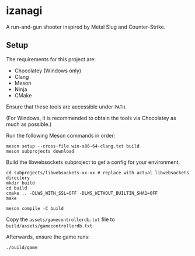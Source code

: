 # izanagi

A run-and-gun shooter inspired by Metal Slug and Counter-Strike.

## Setup

The requirements for this project are:

* Chocolatey (Windows only)
* Clang
* Meson
* Ninja
* CMake

Ensure that these tools are accessible under `PATH`.

(For Windows, it is recommended to obtain the tools via Chocolatey as much as possible.)

Run the following Meson commands in order:

```shell
meson setup --cross-file win-x86-64-clang.txt build
meson subprojects download
```

Build the libwebsockets subproject to get a config for your environment.

```shell
cd subprojects/libwebsockets-xx-xx # replace with actual libwebsockets directory
mkdir build
cd build
cmake .. -DLWS_WITH_SSL=OFF -DLWS_WITHOUT_BUILTIN_SHA1=OFF
make
```

```shell
meson compile -C build
```

Copy the `assets/gamecontrollerdb.txt` file to `build/assets/gamecontrollerdb.txt`.

Afterwards, ensure the game runs:

```shell
./build/game
```
